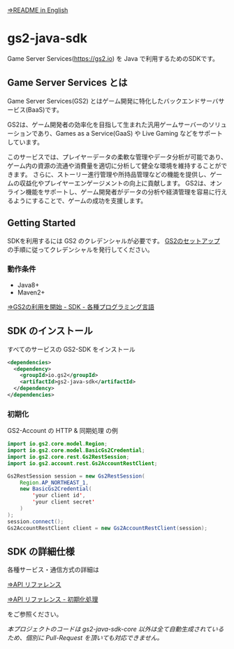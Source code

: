 [⇒README in English](README-en.md)

# gs2-java-sdk

Game Server Services(https://gs2.io) を Java で利用するためのSDKです。

## Game Server Services とは

Game Server Services(GS2) とはゲーム開発に特化したバックエンドサーバサービス(BaaS)です。

GS2は、ゲーム開発者の効率化を目指して生まれた汎用ゲームサーバーのソリューションであり、Games as a Service(GaaS) や Live Gaming などをサポートしています。

このサービスでは、プレイヤーデータの柔軟な管理やデータ分析が可能であり、ゲーム内の資源の流通や消費量を適切に分析して健全な環境を維持することができます。
さらに、ストーリー進行管理や所持品管理などの機能を提供し、ゲームの収益化やプレイヤーエンゲージメントの向上に貢献します。
GS2は、オンライン機能をサポートし、ゲーム開発者がデータの分析や経済管理を容易に行えるようにすることで、ゲームの成功を支援します。

## Getting Started

SDKを利用するには GS2 のクレデンシャルが必要です。
[GS2のセットアップ](https://docs.gs2.io/ja/get_start/tutorial/setup_gs2/) の手順に従ってクレデンシャルを発行してください。

### 動作条件

- Java8+
- Maven2+

[⇒GS2の利用を開始 - SDK - 各種プログラミング言語](https://docs.gs2.io/ja/get_start/#%E5%90%84%E7%A8%AE%E3%83%97%E3%83%AD%E3%82%B0%E3%83%A9%E3%83%9F%E3%83%B3%E3%82%B0%E8%A8%80%E8%AA%9E)

## SDK のインストール

すべてのサービスの GS2-SDK をインストール

```xml
<dependencies>
  <dependency>
    <groupId>io.gs2</groupId>
    <artifactId>gs2-java-sdk</artifactId>
  </dependency>
</dependencies>
```

### 初期化

GS2-Account の HTTP & 同期処理 の例

```java
import io.gs2.core.model.Region;
import io.gs2.core.model.BasicGs2Credential;
import io.gs2.core.rest.Gs2RestSession;
import io.gs2.account.rest.Gs2AccountRestClient;

Gs2RestSession session = new Gs2RestSession(
    Region.AP_NORTHEAST_1,
    new BasicGs2Credential(
        'your client id',
        'your client secret'
    )
);
session.connect();
Gs2AccountRestClient client = new Gs2AccountRestClient(session);
```

## SDK の詳細仕様

各種サービス・通信方式の詳細は

 [⇒API リファレンス](https://docs.gs2.io/ja/api_reference/)

 [⇒API リファレンス - 初期化処理](https://docs.gs2.io/ja/api_reference/initialize/)
 
をご参照ください。

*本プロジェクトのコードは gs2-java-sdk-core 以外は全て自動生成されているため、個別に Pull-Request を頂いても対応できません。*
